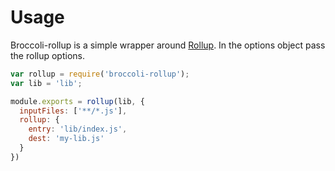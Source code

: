 # Usage
Broccoli-rollup is a simple wrapper around [Rollup](https://github.com/rollup/rollup). In the options object pass the rollup options.

```js
var rollup = require('broccoli-rollup');
var lib = 'lib';

module.exports = rollup(lib, {
  inputFiles: ['**/*.js'],
  rollup: {
    entry: 'lib/index.js',
    dest: 'my-lib.js'
  }
})
```
